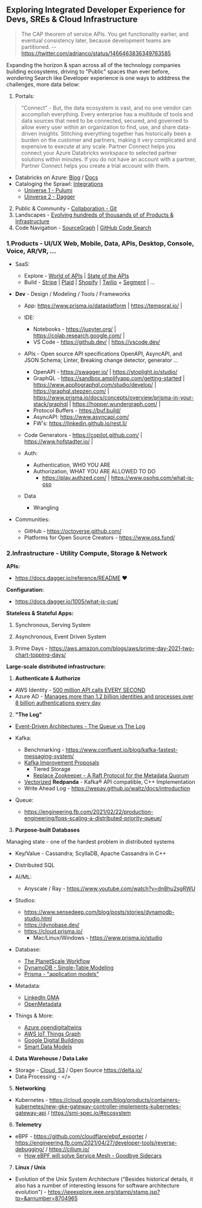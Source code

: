 ## Exploring Integrated Developer Experience for Devs, SREs & Cloud Infrastructure

> The CAP theorem of service APIs. You get functionality earlier, and eventual consistency later, because development teams are partitioned. -- https://twitter.com/adrianco/status/1466463836349763585

Expanding the horizon & span across all of the technology companies building ecosystems, driving to "Public" spaces than ever before, wondering Search like Developer experience is one ways to adddress the challenges, more data below:

1. Portals:
> "Connect" - But, the data ecosystem is vast, and no one vendor can accomplish everything. Every enterprise has a multitude of tools and data sources that need to be connected, secured, and governed to allow every user within an organization to find, use, and share data-driven insights. Stitching everything together has historically been a burden on the customer and partners, making it very complicated and expensive to execute at any scale. Partner Connect helps you connect your Azure Databricks workspace to selected partner solutions within minutes. If you do not have an account with a partner, Partner Connect helps you create a trial account with them.
  - Databricks on Azure: [Blog](https://databricks.com/blog/2021/11/18/now-generally-available-introducing-databricks-partner-connect-to-discover-and-connect-popular-data-and-ai-tools-to-the-lakehouse.html) / [Docs](https://docs.microsoft.com/en-us/azure/databricks/integrations/partners#partner-connect)
  - Cataloging the Sprawl: [Integrations](https://github.com/backstage/community) 
    - [Universe 1 - Pulumi](https://www.pulumi.com/registry/)
    - [Uinverse 2 - Dagger](https://dagger.io/)
2. Public & Community - [Collaboration - Git](https://next.github.com/) 
3. Landscapes - [Evolving hundreds of thousands of of Products & Infrastructure](https://landscapes.dev/)
4. Code Navigation - [SourceGraph](https://sourcegraph.com/) | [GitHub Code Search](https://github.blog/2021-12-08-improving-github-code-search/)

### 1.Products - UI/UX Web, Mobile, Data, APIs, Desktop, Console, Voice, AR/VR, ...

- SaaS:
  - Explore - [World of APIs](https://www.postman.com/explore) | [State of the APIs](https://www.postman.com/state-of-api/)
  - Build - [Stripe](https://stripe.com/docs) | [Plaid](https://plaid.com/docs/) | [Shopify](https://shopify.dev/api) | [Twilio](https://www.twilio.com/docs) + [Segment](https://segment.com/docs/) | ...

- **Dev** - Design / Modeling / Tools / Frameworks
  
  - App: https://www.prisma.io/dataplatform | https://temporal.io/ |
  
  - IDE:
    - Notebooks - https://jupyter.org/ | https://colab.research.google.com/ |
    - VS Code - https://github.dev/ | https://vscode.dev/ 
 
  - APIs - Open source API specifications OpenAPI, AsyncAPI, and JSON Schema; Linter, Breaking change detector, generator ...
    - OpenAPI -  https://swagger.io/ | https://stoplight.io/studio/
    - GraphQL -  https://sandbox.amplifyapp.com/getting-started | https://www.apollographql.com/studio/develop/ | https://graphql.stepzen.com/ | https://www.prisma.io/docs/concepts/overview/prisma-in-your-stack/graphql | https://hopper.wundergraph.com/ |
    - Protocol Buffers - https://buf.build/
    - AsyncAPI: https://www.asyncapi.com/
    - FW's: https://linkedin.github.io/rest.li/
  
  - Code Generators - https://copilot.github.com/ | https://www.hofstadter.io/ | 
  
  - Auth:
     - Authentication, WHO YOU ARE
     - Authorization, WHAT YOU ARE ALLOWED TO DO 
       - https://play.authzed.com/ | https://www.osohq.com/what-is-oso

  - Data
     - Wrangling
   
- Communities:
  - GitHub - https://octoverse.github.com/
  - Platforms for Open Source Creators - https://www.oss.fund/

### 2.Infrastructure - Utility Compute, Storage & Network

**APIs:**
* https://docs.dagger.io/reference/README :heart:

**Configuration:**
* https://docs.dagger.io/1005/what-is-cue/

**Stateless & Stateful Apps:**
1. Synchronous, Serving System 
2. Asynchronous, Event Driven System

1. Prime Days - https://aws.amazon.com/blogs/aws/prime-day-2021-two-chart-topping-days/

**Large-scale distributed infrastructure:**
 
1. **Authenticate & Authorize**

* AWS Identity - [500 million API calls EVERY SECOND](https://aws.amazon.com/blogs/aws/happy-10th-birthday-aws-identity-and-access-management/)
* Azure AD - [Manages more than 1.2 billion identities and processes over 8 billion authentications every day](https://azure.microsoft.com/en-us/services/active-directory/)

2. **"The Log"**

* [Event-Driven Architectures - The Queue vs The Log](https://jack-vanlightly.com/blog/2018/5/20/event-driven-architectures-the-queue-vs-the-log)

* Kafka:
  * Benchmarking - https://www.confluent.io/blog/kafka-fastest-messaging-system/
  * [Kafka Improvement Proposals](https://cwiki.apache.org/confluence/display/KAFKA/Kafka+Improvement+Proposals)
    * Tiered Storage
    * [Replace Zookeeper - A Raft Protocol for the Metadata Quorum](https://cwiki.apache.org/confluence/display/KAFKA/KIP-595%3A+A+Raft+Protocol+for+the+Metadata+Quorum)
  * [Vectorized](https://vectorized.io/) **Redpanda** - Kafka® API compatible, C++ Implementation
  * Write Ahead Log - https://wepay.github.io/waltz/docs/introduction
* Queue:
  * https://engineering.fb.com/2021/02/22/production-engineering/foqs-scaling-a-distributed-priority-queue/

3. **Purpose-built Databases**

Managing state - one of the hardest problem in distributed systems
* Key/Value - Cassandra; ScyllaDB, Apache Cassandra in C++
* Distributed SQL 
 
 * AI/ML:
    * Anyscale / Ray - https://www.youtube.com/watch?v=dn8hu2sgRWU
 
 * Studios: 
    * https://www.sensedeep.com/blog/posts/stories/dynamodb-studio.html
    * https://dynobase.dev/
    * https://cloud.prisma.io/
      * Mac/Linux/Windows - https://www.prisma.io/studio

* Database:
  * [The PlanetScale Workflow](https://docs.planetscale.com/concepts/planetscale-workflow)
  * [DynamoDB - Single-Table Modeling](https://amazondynamodbofficehrs.splashthat.com/)
  * [Prisma - "application models"](https://www.prisma.io/docs/concepts/overview/what-is-prisma/data-modeling)
  

* Metadata: 
  * [LinkedIn GMA](https://github.com/linkedin/datahub-gma/blob/master/docs/how/metadata-modelling.md)
  * [OpenMetadata](https://docs.open-metadata.org/openmetadata/schemas)

* Things & More:
  * [Azure opendigitaltwins](https://github.com/Azure/opendigitaltwins-building)
  * [AWS IoT Things Graph](https://docs.aws.amazon.com/thingsgraph/latest/ug/iot-tg-whatis.html)
  * [Google Digital Buildings](https://google.github.io/digitalbuildings/)
  * [Smart Data Models](https://smartdatamodels.org/)

4. **Data Warehouse / Data Lake**

* Storage - [Cloud, S3](https://www.allthingsdistributed.com/2021/03/happy-15th-birthday-amazon-s3.html) / Open Source https://delta.io/
* Data Processing - </>

5. **Networking**

* Kubernetes - https://cloud.google.com/blog/products/containers-kubernetes/new-gke-gateway-controller-implements-kubernetes-gateway-api / https://smi-spec.io/#ecosystem

6. **Telemetry**
* eBPF - https://github.com/cloudflare/ebpf_exporter / https://engineering.fb.com/2021/04/27/developer-tools/reverse-debugging/ / https://cilium.io/
  * [How eBPF will solve Service Mesh - Goodbye Sidecars](https://isovalent.com/blog/post/2021-12-08-ebpf-servicemesh)

7. **Linux / Unix**
* Evolution of the Unix System Architecture ("Besides historical details, it also has a number of interesting lessons for software architecture evolution") - https://ieeexplore.ieee.org/stamp/stamp.jsp?tp=&arnumber=8704965
 


